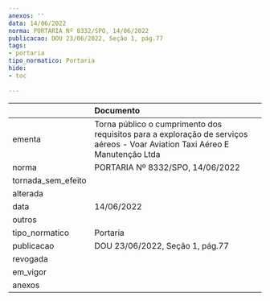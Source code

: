 ```yaml
---
anexos: ''
data: 14/06/2022
norma: PORTARIA Nº 8332/SPO, 14/06/2022
publicacao: DOU 23/06/2022, Seção 1, pág.77
tags:
- portaria
tipo_normatico: Portaria
hide: 
- toc 
 
---
```


|                    | Documento                                                                                                                    |
|:-------------------|:-----------------------------------------------------------------------------------------------------------------------------|
| ementa             | Torna público o cumprimento dos requisitos para a exploração de serviços aéreos - Voar Aviation Taxi Aéreo E Manutenção Ltda |
| norma              | PORTARIA Nº 8332/SPO, 14/06/2022                                                                                             |
| tornada_sem_efeito |                                                                                                                              |
| alterada           |                                                                                                                              |
| data               | 14/06/2022                                                                                                                   |
| outros             |                                                                                                                              |
| tipo_normatico     | Portaria                                                                                                                     |
| publicacao         | DOU 23/06/2022, Seção 1, pág.77                                                                                              |
| revogada           |                                                                                                                              |
| em_vigor           |                                                                                                                              |
| anexos             |                                                                                                                              |